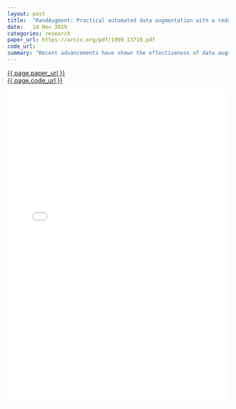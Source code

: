 ```yaml
---
layout: post
title:  "RandAugment: Practical automated data augmentation with a reduced search space"
date:   14 Nov 2019
categories: research
paper_url: https://arxiv.org/pdf/1909.13719.pdf
code_url: 
summary: "Recent advancements have shown the effectiveness of data augmentation in enhancing deep learning model generalization, with automated strategies setting new benchmarks in image classification and object detection. These methods also improved semi-supervised learning and robustness against image corruptions. However, their adoption is hindered by a separate search phase that increases training complexity and computational costs, and they cannot adapt regularization based on model or dataset size. Our work, RandAugment, addresses these issues by reducing the search space, allowing direct training on the target task without a separate proxy task, and enabling customization of regularization strength. It achieves or exceeds all previous automated augmentation methods on various datasets, including a notable accuracy improvement on ImageNet and object detection tasks. RandAugment's interpretable hyperparameter also facilitates exploration of data augmentation's impact across different models and datasets. Code is available online."
---
```


<style>
.responsive-pdf-container {
    overflow: hidden;
    padding-top: 141.42%; /* 16:9 Aspect Ratio, adjust as needed */
    position: relative;
}

.responsive-pdf-container iframe {
    border: none;
    height: 100%;
    left: 0;
    position: absolute;
    top: 0;
    width: 100%;
}
</style>

<a href="{{ page.paper_url }}">{{ page.paper_url }}</a><br>
<a href="{{ page.code_url }}">{{ page.code_url }}</a>

<div class="responsive-pdf-container">
    <iframe src="{{ page.paper_url }}" style="border: none;"></iframe>
</div>